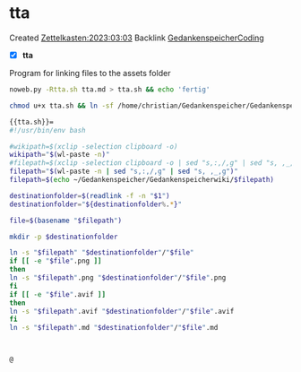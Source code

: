 # tta
Created [Zettelkasten:2023:03:03]()
Backlink [GedankenspeicherCoding](../GedankenspeicherCoding.md)

- [X] **tta**


Program for linking files to the assets folder


```bash
noweb.py -Rtta.sh tta.md > tta.sh && echo 'fertig'
```


```bash
chmod u+x tta.sh && ln -sf /home/christian/Gedankenspeicher/Gedankenspeicherwiki/CodeFabrik/GedankenspeicherCoding/tta.sh ~/.local/bin/tta.sh && echo 'fertig'
```

```bash
{{tta.sh}}=
#!/usr/bin/env bash

#wikipath=$(xclip -selection clipboard -o)
wikipath="$(wl-paste -n)"
#filepath=$(xclip -selection clipboard -o | sed "s,:,/,g" | sed "s, ,_,g")
filepath="$(wl-paste -n | sed "s,:,/,g" | sed "s, ,_,g")"
filepath=$(echo ~/Gedankenspeicher/Gedankenspeicherwiki/$filepath)

destinationfolder=$(readlink -f -n "$1")
destinationfolder="${destinationfolder%.*}"

file=$(basename "$filepath")

mkdir -p $destinationfolder

ln -s "$filepath" "$destinationfolder"/"$file"
if [[ -e "$file".png ]] 
then
ln -s "$filepath".png "$destinationfolder"/"$file".png
fi
if [[ -e "$file".avif ]] 
then
ln -s "$filepath".avif "$destinationfolder"/"$file".avif
fi
ln -s "$filepath".md "$destinationfolder"/"$file".md



@

```

